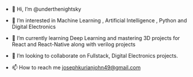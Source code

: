 - 👋 Hi, I’m @underthenightsky
- 👀 I’m interested in Machine Learning , Artificial Intelligence , Python and Digital Electronics
- 🌱 I’m currently learning Deep Learning and mastering 3D projects for React and React-Native along with verilog projects
  
- 💞️ I’m looking to collaborate on  Fullstack, Digital Electronics projects.
- 📫 How to reach me josephkurianjohn49@gmail.com


<!---
underthenightsky/underthenightsky is a ✨ special ✨ repository because its `README.md` (this file) appears on your GitHub profile.
You can click the Preview link to take a look at your changes.
--->
